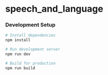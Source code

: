 # speech_and_language

### Development Setup
```bash
# Install dependencies
npm install

# Run development server
npm run dev

# Build for production
npm run build
```
